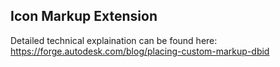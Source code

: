 ## Icon Markup Extension

Detailed technical explaination can be found here: https://forge.autodesk.com/blog/placing-custom-markup-dbid
